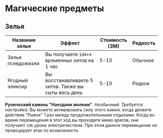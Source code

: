 # Магические предметы
## Зелья

|Название зелья   |Эффект                                       |Стоимость (ЗМ)|Редкость|
|-----------------|---------------------------------------------|--------------|--------|
|Зелье псевдожизни|Вы получаете `1d4+4` временных хитов на 1 час|5-10          |Обычное |
|Ягодный эликсир  |Вы восстанавливаете 5 хитов. Также вы сыты весь день|5-10   |Редкое  |

**Рунический камень "Наездник молнии"**. _Необычный. Требуется настройка._ Вы можете активировать силу этого камня, когда делаете действие "Рывок" 1 раз между продолжительными отдыхами. Когда во время перемещения в этот ход вы проходите мимо врагов, они получают `2d6` урона электричеством. При этом данное перемещение не провоцирует атак по возможности.